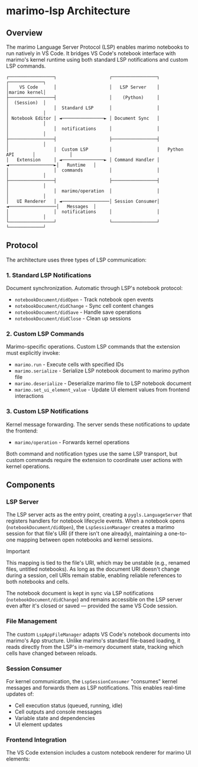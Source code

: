 # marimo-lsp Architecture

## Overview

The marimo Language Server Protocol (LSP) enables marimo notebooks to run
natively in VS Code. It bridges VS Code's notebook interface with marimo's
kernel runtime using both standard LSP notifications and custom LSP commands.

```
┌─────────────────┐                    ┌─────────────────┐                    ┌─────────────┐
│    VS Code      │                    │   LSP Server    │                    │marimo kernel│
├─────────────────┤                    │    (Python)     │                    │  (Session)  │
│                 │  Standard LSP      │                 │                    │             │
│ Notebook Editor │ ◄────────────────► │ Document Sync   │                    │             │
│                 │  notifications     │                 │                    │             │
├─────────────────┤                    ├─────────────────┤                    │             │
│                 │  Custom LSP        │                 │   Python API       │             │
│   Extension     │ ◄────────────────► │ Command Handler │ ◄─────────────────►│   Runtime   │
│                 │  commands          │                 │                    │             │
├─────────────────┤                    ├─────────────────┤                    │             │
│                 │  marimo/operation  │                 │                    │             │
│   UI Renderer   │ ◄──────────────────│ Session Consumer│ ◄──────────────────│   Messages  │
│                 │  notifications     │                 │                    │             │
└─────────────────┘                    └─────────────────┘                    └─────────────┘
```

## Protocol

The architecture uses three types of LSP communication:

### 1. Standard LSP Notifications

Document synchronization. Automatic through LSP's notebook protocol:

- `notebookDocument/didOpen` - Track notebook open events
- `notebookDocument/didChange` - Sync cell content changes
- `notebookDocument/didSave` - Handle save operations
- `notebookDocument/didClose` - Clean up sessions

### 2. Custom LSP Commands

Marimo-specific operations. Custom LSP commands that the extension must
explicitly invoke:

- `marimo.run` - Execute cells with specified IDs
- `marimo.serialize` - Serialize LSP notebook document to marimo python file
- `marimo.deserialize` - Deserialize marimo file to LSP notebook document
- `marimo.set_ui_element_value` - Update UI element values from frontend interactions

### 3. Custom LSP Notifications

Kernel message forwarding. The server sends these notifications to update the
frontend:

- `marimo/operation` - Forwards kernel operations

Both command and notification types use the same LSP transport, but custom
commands require the extension to coordinate user actions with kernel
operations.

## Components

### LSP Server

The LSP server acts as the entry point, creating a `pygls.LanguageServer` that
registers handlers for notebook lifecycle events. When a notebook opens
(`notebookDocument/didOpen`), the `LspSessionManager` creates a marimo session
for that file's URI (if there isn't one already), maintaining a one-to-one
mapping between open notebooks and kernel sessions.

> [!IMPORTANT]
> This mapping is tied to the file's URI, which may be unstable (e.g., renamed
> files, untitled notebooks). As long as the document URI doesn't change during
> a session, cell URIs remain stable, enabling reliable references to both
> notebooks and cells.

The notebook document is kept in sync via LSP notifications
(`notebookDocument/didChange`) and remains accessible on the LSP server even
after it's closed or saved — provided the same VS Code session.

### File Management

The custom `LspAppFileManager` adapts VS Code's notebook documents into
marimo's App structure. Unlike marimo's standard file-based loading, it reads
directly from the LSP's in-memory document state, tracking which cells have
changed between reloads.

### Session Consumer

For kernel communication, the `LspSessionConsumer` "consumes" kernel messages
and forwards them as LSP notifications. This enables real-time updates of:

- Cell execution status (queued, running, idle)
- Cell outputs and console messages
- Variable state and dependencies
- UI element updates

### Frontend Integration

The VS Code extension includes a custom notebook renderer for marimo UI
elements:
